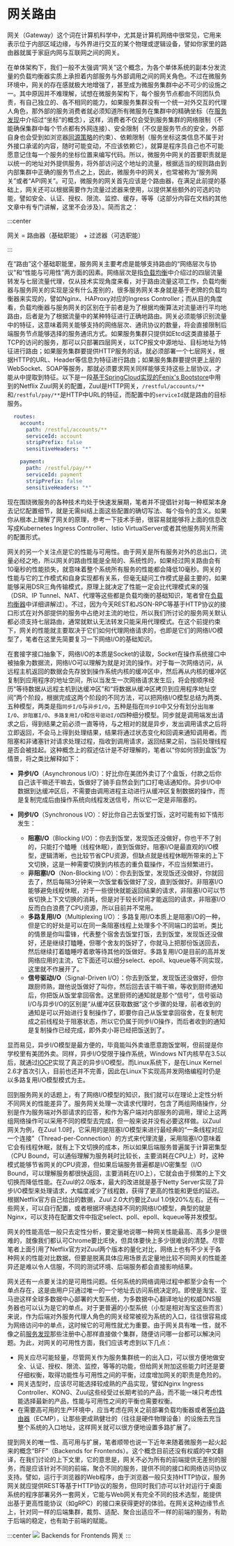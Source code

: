 # 网关路由

网关（Gateway）这个词在计算机科学中，尤其是计算机网络中很常见，它用来表示位于内部区域边缘，与外界进行交互的某个物理或逻辑设备，譬如你家里的路由器就属于家庭内网与互联网之间的网关。

在单体架构下，我们一般不太强调“网关”这个概念，为各个单体系统的副本分发流量的负载均衡器实质上承担着内部服务与外部调用之间的网关角色。不过在微服务环境中，网关的存在感就极大地增强了，甚至成为微服务集群中必不可少的设施之一。其中原因并不难理解，试想在微服务架构下，每个服务节点都由不同团队负责，有自己独立的、各不相同的能力，如果服务集群没有一个统一对外交互的代理人角色，那外部的服务消费者就必须知道所有微服务在集群中的精确坐标（在[服务发现](/distribution/connect/service-discovery.html)中介绍过“坐标”的概念），这样，消费者不仅会受到服务集群的网络限制（不能确保集群中每个节点都有外网连接）、安全限制（不仅是服务节点的安全，外部自身也会受到如浏览器[同源策略](https://en.wikipedia.org/wiki/Same-origin_policy)的约束）、依赖限制（服务坐标这类信息不属于对外接口承诺的内容，随时可能变动，不应该依赖它），就算是程序员自己也不可能愿意记住每一个服务的坐标位置来编写代码。所以，微服务中网关的首要职责就是以统一的地址对外提供服务，将外部访问这个地址的流量，根据适当的规则路由到内部集群中正确的服务节点之上，因此，微服务中的网关，也常被称为“服务网关”或者“API网关”。可见，微服务的网关首先应该是个路由器，在满足此前提的基础上，网关还可以根据需要作为流量过滤器来使用，以提供某些额外的可选的功能，譬如安全、认证、授权、限流、监控、缓存，等等（这部分内容在文档的其他文章中有专门讲解，这里不会涉及）。简而言之：

:::center

网关 = 路由器（基础职能） + 过滤器（可选职能）

:::

在“路由”这个基础职能里，服务网关主要考虑是能够支持路由的“网络层次与协议”和“性能与可用性”两方面的因素。网络层次是指[负载均衡](/architect-perspective/general-architecture/diversion-system/load-balancing.html)中介绍过的四层流量转发与七层流量代理，仅从技术实现角度来看，对于路由流量这项工作，负载均衡器与服务网关的实现是没有什么差别的，很多服务网关本身就是基于老牌的负载均衡器来实现的，譬如Nginx、HAProxy对应的Ingress Controller；而从目的角度看，负载均衡器与服务网关的区别在于前者是为了根据均衡算法对流量进行平均地路由，后者是为了根据流量中的某种特征进行正确地路由。网关必须能够识别流量中的特征，这意味着网关能够支持的网络层次、通讯协议的数量，将会直接限制后端服务节点能够选择的服务通讯方式。如果服务集群只提供如Etcd这类直接基于TCP的访问的服务，那可以只部署四层网关，以TCP报文中源地址、目标地址为特征进行路由；如果服务集群要提供HTTP服务的话，就必须部署一个七层网关，根据HTTP的URL、Header等信息为特征进行路由；如果服务集群要提供更上层的WebSocket、SOAP等服务，那就必须要求网关同样能够支持这些上层协议，才能从中提取到特征。以下是一段[基于SpringCloud实现的Fenix's Bootstore](/exploration/projects/microservice_arch_springcloud.html)中用到的Netflix Zuul网关的配置，Zuul是HTTP网关，`/restful/accounts/**`和`/restful/pay/**`是HTTP中URL的特征，而配置中的`serviceId`就是路由的目标服务。

```yaml
  routes:
    account:
      path: /restful/accounts/**
      serviceId: account
      stripPrefix: false
      sensitiveHeaders: "*"

    payment:
      path: /restful/pay/**
      serviceId: payment
      stripPrefix: false
      sensitiveHeaders: "*"
```

现在围绕微服务的各种技术均处于快速发展期，笔者并不提倡针对每一种框架本身去记忆配置细节，就是无需纠结上面这些配置的确切写法、每个指令的含义。如果你从根本上理解了网关的原理，参考一下技术手册，很容易就能够将上面的信息改写成Kubernetes Ingress Controller、Istio VirtualServer或者其他服务网关所需的配置形式。

网关的另一个关注点是它的性能与可用性。由于网关是所有服务对外的总出口，流量必经之地，所以网关的路由性能是全局的、系统性的，如果经过网关路由会有10毫秒的性能损失，就意味着整个系统所有服务的性能都会降低10毫秒。网关的性能与它的工作模式和自身实现都有关系，但毫无疑问工作模式是最主要的，如果能够采用DSR三角传输模式，原理上就决定了性能一定会比代理模式来的强（DSR、IP Tunnel、NAT、代理等这些都是负载均衡的基础知识，笔者曾在[负载均衡器](/architect-perspective/general-architecture/diversion-system/load-balancing.html)中详细讲解过）。不过，因为今天REST和JSON-RPC等基于HTTP协议的接口形式在对外部提供的服务中占绝对主流的地位，所以我们所讨论的服务网关默认都必须支持七层路由，通常就默认无法转发只能采用代理模式。在这个前提约束下，网关的性能就主要取决于它们如何代理网络请求的，也即是它们的网络I/O模型了，笔者在这里先简要复习一下网络I/O的基础知识。

在套接字接口抽象下，网络I/O的本质是Socket的读取，Socket在操作系统接口中被抽象为数据流，网络I/O可以理解为就是对流的操作。对于每一次网络访问，从远程主机返回的数据会先存放到操作系统内核的缓冲区中，然后再从内核的缓冲区复制到应用程序的地址空间，所以当发生一次网络请求发生后，将会按顺序经历“等待数据从远程主机到达缓冲区”和“将数据从缓冲区拷贝到应用程序地址空间”两个阶段，根据完成这两个阶段的不同方法，可以把网络I/O模型总结为两类、五种模型，两类是指`同步I/O`与`异步I/O`，五种是指在`同步IO`中又分有划分出`阻塞I/O`、`非阻塞I/O`、`多路复用I/O`和`信号驱动I/O`四种细分模型。同步就是调用端发出请求之后，得到结果之前必须一直等待，与之相对的就是异步，发出调用请求之后将立即返回，不会马上得到处理结果，结果将通过状态变化和回调来通知调用者。而阻塞和非诸塞针对请求处理过程，指收到调用请求，返回结果之前，当前处理线程是否会被挂起。这种概念上的叙述估计是不好理解的，笔者以“你如何领到盒饭”为情景，将之类比解释如下：

- **异步I/O**（Asynchronous I/O）：好比你在美团外卖订了个盒饭，付款之后你自己该干嘛还干嘛去，饭做好了骑手自然会到门口打电话通知你。异步I/O中数据到达缓冲区后，不需要由调用进程主动进行从缓冲区复制数据的操作，而是复制完成后由操作系统向线程发送信号，所以它一定是非阻塞的。

- **同步I/O**（Synchronous I/O）：好比你自己去饭堂打饭，这时可能有如下情形发生：
  - **阻塞I/O**（Blocking I/O）：你去到饭堂，发现饭还没做好，你也干不了别的，只能打个瞌睡（线程休眠），直到饭做好。阻塞I/O是最直观的I/O模型，逻辑清晰，也比较节省CPU资源，但缺点就是线程休眠所带来的上下文切换，这是一种需要切换到内核态的重负载操作，不应当频繁进行。
  - **非阻塞I/O**（Non-Blocking I/O）：你去到饭堂，发现饭还没做好，你就回去了，然后每隔3分钟来一次饭堂看饭做好了没，直到饭做好。非阻塞I/O能够避免线程休眠，对于一些很快就能返回结果的请求，非阻塞I/O可以节省切换上下文切换的消耗，但是对于较长时间才能返回的请求，非阻塞I/O反而白白浪费了CPU资源，所以目前并不常用。
  - **多路复用I/O**（Multiplexing I/O）：多路复用I/O本质上是阻塞I/O的一种，但是它的好处是可以在同一条阻塞线程上处理多个不同端口的监听。类比的情景是你叫雷锋，代表整个宿舍去饭堂打饭，去到饭堂，发现饭还没做好，还是继续打瞌睡，但哪个舍友的饭好了，你就马上把那份饭送回去，然后继续打着瞌睡哼着歌等待其他的饭做好。多路复用I/O是目前的高并发网络应用的主流，它下面还可以细分select、epoll、kqueue等不同实现，这里就不作展开了。
  - **信号驱动I/O**（Signal-Driven I/O）：你去到饭堂，发现饭还没做好，但你跟厨师熟，跟他说饭做好了叫你，然后回去该干嘛干嘛，等收到厨师通知后，你把饭从饭堂拿回宿舍。这里厨师的通知就是那个“信号”，信号驱动I/O与异步I/O的区别是“从缓冲区获取数据”这个步骤的处理，前者收到的通知是可以开始进行复制操作了，即要你自己从饭堂拿回宿舍，在复制完成之前线程处于阻塞状态，所以它仍属于同步I/O操作，而后者收到的通知是复制操作已经完成，即外卖小哥已经把饭送到了。

显而易见，异步I/O模型是最方便的，毕竟能叫外卖谁愿意跑饭堂啊，但前提是你学校里有美团外卖。同样，异步I/O受限于操作系统，Windows NT内核早在3.5以后，就通过[IOCP](https://zh.wikipedia.org/wiki/IOCP)实现了真正的异步I/O模型。而Linux系统下，是在Linux Kernel 2.6才首次引入，目前也还并不完善，因此在Linux下实现高并发网络编程时仍是以多路复用I/O模型模式为主。

回到服务网关的话题上，有了网络I/O模型的知识，我们就可以在理论上定性分析不同网关的性能差异了。服务网关处理一次请求代理时，包含了两组网络操作，分别是作为服务端对外部请求的应答，和作为客户端对内部服务的调用，理论上这两组网络操作可以采用不同的模型去完成，但一般来说并没有必要这样做。以Zuul网关为例，在Zuul 1.0时，它采用的是阻塞I/O模型来进行最经典的“一条线程对应一个连接”（Thread-per-Connection）的方式来代理流量，采用阻塞I/O意味着它会有线程休眠，就有上下文切换的成本，所以如果后端服务普遍属于计算密集型（CPU Bound，可以通俗理解为服务耗时比较长，主要消耗在CPU上）时，这种模式能够节省网关的CPU资源，但如果后端服务普遍都是I/O密集型（I/O Bound，可以理解服务都很快返回，主要消耗在I/O上），它就会由于频繁的上下文切换而降低性能。在Zuul的2.0版本，最大的改进就是基于Netty Server实现了异步I/O模型来处理请求，大幅度减少了线程数，获得了更高的性能和更低的延迟。根据Netflix官方自己给出的数据，Zuul 2.0大约要比Zuul 1.0快20%左右。还有一些网关，可以自行配置，或者根据环境选择不同的网络I/O模型，典型的就是Nginx，可以支持在配置文件中指定select、poll、epoll、kqueue等并发模型。

网关的性能高低一般只去定性分析，要定量地说哪一种网关性能最高、高多少是很难的，就像我们都认可Chrome要比IE快，但具体要快上多少很难说的清楚。尽管笔者上面引用了Netflix官方对Zuul两个版本的量化对比，网络上也有不少关于各种网关的性能对比数据，但要是脱离具体应用场景去定量地比较不同网关的性能差异还是难以令人信服，不同的测试环境、后端服务都会直接影响结果。

网关还有一点要关注的是可用性问题。任何系统的网络调用过程中都至少会有一个单点存在，这是由用户只通过唯一的一个地址去访问系统决定的。即使是淘宝、亚马逊这样全球多数据中心部署的大型系统，为多数据中心翻译地址的权威DNS服务器也可以认为是它的单点。对于更普遍的小型系统（小型是相对淘宝这些而言）来说，作为后端对外服务代理人角色的网关经常被视为系统的入口，往往很容易成为网络访问中的单点，这时候它的可用性就尤为重要。由于网关具有唯一性，就不像之前[服务发现](/distribution/connect/service-discovery.html)那些注册中心那样直接做个集群，随便访问哪一台都可以解决问题。为此，对网关的可用性方面，我们应该考虑到以下几点：

- 网关应尽可能轻量，尽管网关作为服务集群统一的出入口，可以很方便地做安全、认证、授权、限流、监控，等等的功能，但给网关附加这些能力时还是要仔细权衡，取得功能性与可用性之间的平衡，过度增加网关的职责是危险的。
- 网关选型时，应该尽可能选择较成熟的产品实现，譬如Nginx Ingress Controller、KONG、Zuul这些经受过长期考验的产品，而不能一味只考虑性能选择最新的产品，性能与可用性之间的平衡也需要权衡。
- 在需要高可用的生产环境中，应当考虑在网关之前部署负载均衡器或者[等价路由器](https://en.wikipedia.org/wiki/Equal-cost_multi-path_routing)（ECMP），让那些更成熟健壮的（往往是硬件物理设备）的设施去充当整个系统的入口地址，这样网关就可以很方便地设置多路扩展了。

提到网关的唯一性、高可用与扩展，笔者顺带也说一下近年来随着微服务一起火起来的概念“BFF”（Backends for Frontends）。这个概念目前还没有权威的中文翻译，在我们讨论的上下文里，它的意思是，网关不必为所有的前端提供无差别的服务，而是应该针对不同的前端，聚合不同的服务，提供不同的接口和网络访问协议支持。譬如，运行于浏览器的Web程序，由于浏览器一般只支持HTTP协议，服务网关就应提供REST等基于HTTP协议的服务，但同时我们亦可以针对运行于桌面系统的程序部署另外一套网关，它能与Web网关有完全不同的技术选型，能提供出基于更高性能协议（如gRPC）的接口来获得更好的体验。在网关这种边缘节点上，针对同一样的后端集群，裁剪、适配、聚合出适应不一样的前端的服务，有助于后端的稳定，也有助于前端的赋能。

:::center
![](./images/gateway.png)
Backends for Frontends 网关
:::